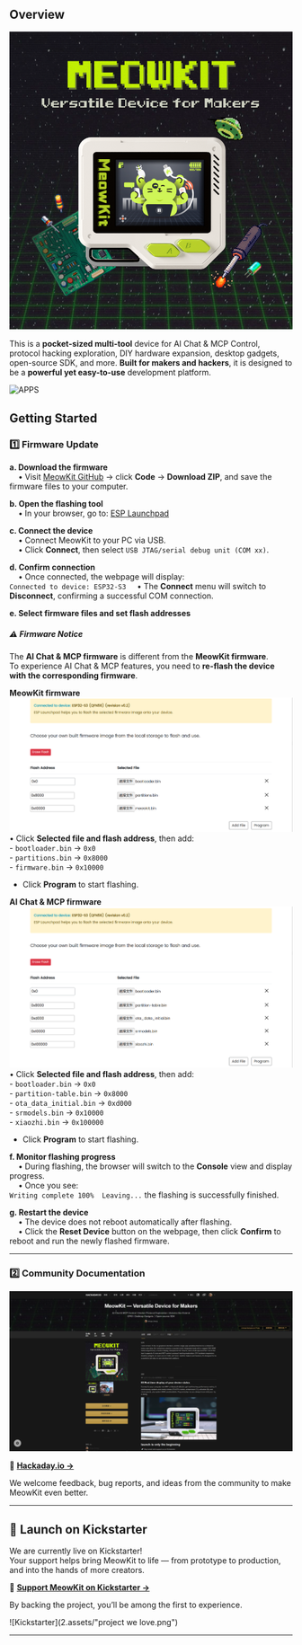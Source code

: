 ## Overview

![HEADER](2.assets/header.png)

This is a **pocket-sized multi-tool** device for AI Chat & MCP Control, protocol hacking exploration, DIY hardware expansion, desktop gadgets, open-source SDK, and more. **Built for makers and hackers**, it is designed to be a **powerful yet easy-to-use** development platform.

![APPS](2.assets/apps_list.png)

## Getting Started

### 1️⃣ Firmware Update

**a. Download the firmware**  
&nbsp;&nbsp;&nbsp;&nbsp;• Visit [MeowKit GitHub](https://github.com/happy-mingo/MeowKit) → click **Code** → **Download ZIP**, and save the firmware files to your computer.


**b. Open the flashing tool**  
&nbsp;&nbsp;&nbsp;&nbsp;• In your browser, go to: [ESP Launchpad](https://espressif.github.io/esp-launchpad/)  

**c. Connect the device**  
&nbsp;&nbsp;&nbsp;&nbsp;• Connect MeowKit to your PC via USB.  
&nbsp;&nbsp;&nbsp;&nbsp;• Click **Connect**, then select `USB JTAG/serial debug unit (COM xx)`.  

**d. Confirm connection**  
&nbsp;&nbsp;&nbsp;&nbsp;• Once connected, the webpage will display:  
     ```
     Connected to device: ESP32-S3
     ```
&nbsp;&nbsp;&nbsp;&nbsp;• The **Connect** menu will switch to **Disconnect**, confirming a successful COM connection.  

**e. Select firmware files and set flash addresses**
  ##### ⚠️ Firmware Notice

The **AI Chat & MCP firmware** is different from the **MeowKit firmware**.  
To experience AI Chat & MCP features, you need to **re-flash the device with the corresponding firmware**.

   **MeowKit firmware**
    ![FLASH](2.assets/flash_1.png)
   • Click **Selected file and flash address**, then add:  
     - `bootloader.bin` → `0x0`  
     - `partitions.bin` → `0x8000`  
     - `firmware.bin` → `0x10000`  
   - Click **Program** to start flashing.  

   **AI Chat & MCP firmware**
   ![FLASH](2.assets/flash_2.png)
   • Click **Selected file and flash address**, then add:  
     - `bootloader.bin` → `0x0`  
     - `partition-table.bin` → `0x8000`  
     - `ota_data_initial.bin` → `0xd000`  
     - `srmodels.bin` → `0x10000`  
     - `xiaozhi.bin` → `0x100000`  
   - Click **Program** to start flashing.  

**f. Monitor flashing progress**  
&nbsp;&nbsp;&nbsp;&nbsp;• During flashing, the browser will switch to the **Console** view and display progress.  
&nbsp;&nbsp;&nbsp;&nbsp;• Once you see:  
     ```
     Writing complete 100% 
     Leaving...
     ```
     the flashing is successfully finished.  

**g. Restart the device**  
&nbsp;&nbsp;&nbsp;&nbsp;• The device does not reboot automatically after flashing.  
&nbsp;&nbsp;&nbsp;&nbsp;• Click the **Reset Device** button on the webpage, then click **Confirm** to reboot and run the newly flashed firmware.  

---

### 2️⃣ Community Documentation

![Hackaday.io](2.assets/hackaday.io.png)

🔗 **[Hackaday.io →](https://hackaday.io/project/204067-meowkit-versatile-device-for-makers)**

We welcome feedback, bug reports, and ideas from the community to make MeowKit even better.  

---
## 🚀 Launch on Kickstarter

We are currently live on Kickstarter!  
Your support helps bring MeowKit to life — from prototype to production, and into the hands of more creators.

🎯 **[Support MeowKit on Kickstarter →](https://www.kickstarter.com/projects/whitecliff/meowkit-versatile-device-for-makers)**

By backing the project, you’ll be among the first to experience.

![Kickstarter](2.assets/"project we love.png")

---
